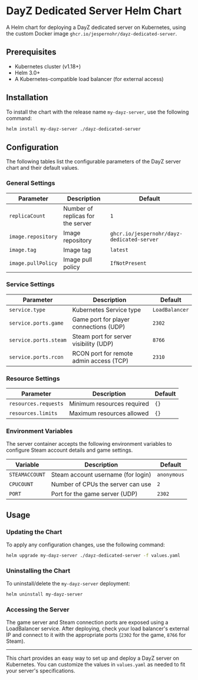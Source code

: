
# DayZ Dedicated Server Helm Chart

A Helm chart for deploying a DayZ dedicated server on Kubernetes, using the custom Docker image `ghcr.io/jespernohr/dayz-dedicated-server`.

## Prerequisites

- Kubernetes cluster (v1.18+)
- Helm 3.0+
- A Kubernetes-compatible load balancer (for external access)

## Installation

To install the chart with the release name `my-dayz-server`, use the following command:

```bash
helm install my-dayz-server ./dayz-dedicated-server
```

## Configuration

The following tables list the configurable parameters of the DayZ server chart and their default values.

### General Settings

| Parameter            | Description                           | Default |
|----------------------|---------------------------------------|---------|
| `replicaCount`       | Number of replicas for the server    | `1`     |
| `image.repository`   | Image repository                     | `ghcr.io/jespernohr/dayz-dedicated-server` |
| `image.tag`          | Image tag                            | `latest` |
| `image.pullPolicy`   | Image pull policy                    | `IfNotPresent` |

### Service Settings

| Parameter              | Description                                     | Default       |
|------------------------|-------------------------------------------------|---------------|
| `service.type`         | Kubernetes Service type                         | `LoadBalancer`|
| `service.ports.game`   | Game port for player connections (UDP)          | `2302`        |
| `service.ports.steam`  | Steam port for server visibility (UDP)          | `8766`        |
| `service.ports.rcon`   | RCON port for remote admin access (TCP)         | `2310`        |

### Resource Settings

| Parameter            | Description               | Default   |
|----------------------|---------------------------|-----------|
| `resources.requests` | Minimum resources required | `{}`      |
| `resources.limits`   | Maximum resources allowed  | `{}`      |

### Environment Variables

The server container accepts the following environment variables to configure Steam account details and game settings.

| Variable         | Description                             | Default     |
|------------------|-----------------------------------------|-------------|
| `STEAMACCOUNT`   | Steam account username (for login)      | `anonymous` |
| `CPUCOUNT`       | Number of CPUs the server can use       | `2`         |
| `PORT`           | Port for the game server (UDP)          | `2302`      |

## Usage

### Updating the Chart

To apply any configuration changes, use the following command:

```bash
helm upgrade my-dayz-server ./dayz-dedicated-server -f values.yaml
```

### Uninstalling the Chart

To uninstall/delete the `my-dayz-server` deployment:

```bash
helm uninstall my-dayz-server
```

### Accessing the Server

The game server and Steam connection ports are exposed using a LoadBalancer service. After deploying, check your load balancer's external IP and connect to it with the appropriate ports (`2302` for the game, `8766` for Steam).

---

This chart provides an easy way to set up and deploy a DayZ server on Kubernetes. You can customize the values in `values.yaml` as needed to fit your server's specifications.
